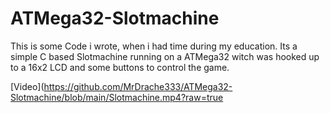 # ATMega32-Slotmachine

This is some Code i wrote, when i had time during my education. Its a simple C based Slotmachine running on a ATMega32 witch was hooked up to a 16x2 LCD and some buttons to control the game.

[Video](https://github.com/MrDrache333/ATMega32-Slotmachine/blob/main/Slotmachine.mp4?raw=true
